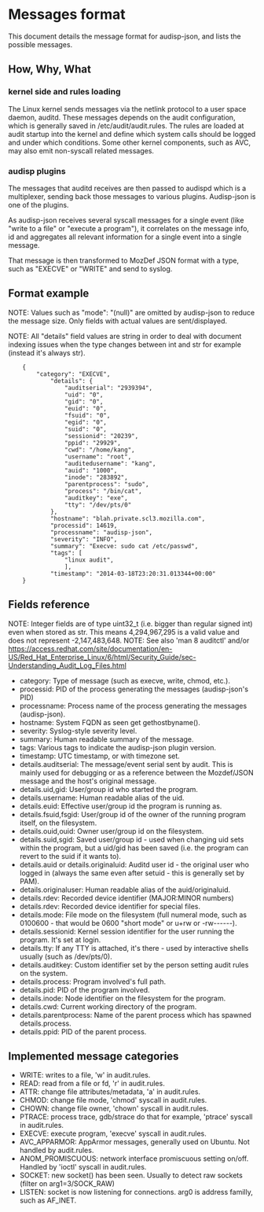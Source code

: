 # Messages format

This document details the message format for audisp-json, and lists the possible
messages.

## How, Why, What

### kernel side and rules loading
The Linux kernel sends messages via the netlink protocol to a user space
daemon, auditd.  These messages depends on the audit configuration, which is
generally saved in /etc/audit/audit.rules.  The rules are loaded at audit
startup into the kernel and define which system calls should be logged and
under which conditions.
Some other kernel components, such as AVC, may also emit non-syscall related messages.

### audisp plugins
The messages that auditd receives are then passed to audispd which is a
multiplexer, sending back those messages to various plugins.
Audisp-json is one of the plugins.

As audisp-json receives several syscall messages for a single event (like "write
to a file" or "execute a program"), it correlates on the message info, id and
aggregates all relevant information for a single event into a single message.

That message is then transformed to MozDef JSON format with a type, such as "EXECVE" or
"WRITE" and send to syslog.

## Format example

NOTE: Values such as "mode": "(null)" are omitted by audisp-json to reduce the message size.
Only fields with actual values are sent/displayed.

NOTE: All "details" field values are string in order to deal with document indexing issues when the type changes
 between int and str for example (instead it's always str).

```
    {
        "category": "EXECVE",
            "details": {
                "auditserial": "2939394",
                "uid": "0",
                "gid": "0",
                "euid": "0",
                "fsuid": "0",
                "egid": "0",
                "suid": "0",
                "sessionid": "20239",
                "ppid": "29929",
                "cwd": "/home/kang",
                "username": "root",
                "auditedusername": "kang",
                "auid": "1000",
                "inode": "283892",
                "parentprocess": "sudo",
                "process": "/bin/cat",
                "auditkey": "exe",
                "tty": "/dev/pts/0"
            },
            "hostname": "blah.private.scl3.mozilla.com",
            "processid": 14619,
            "processname": "audisp-json",
            "severity": "INFO",
            "summary": "Execve: sudo cat /etc/passwd",
            "tags": [
                "linux audit",
                ],
            "timestamp": "2014-03-18T23:20:31.013344+00:00"
    }
```

## Fields reference

NOTE: Integer fields are of type uint32_t (i.e. bigger than regular signed int) even when stored as str. This means 4,294,967,295 is a valid value and does not represent -2,147,483,648.
NOTE: See also 'man 8 auditctl' and/or https://access.redhat.com/site/documentation/en-US/Red_Hat_Enterprise_Linux/6/html/Security_Guide/sec-Understanding_Audit_Log_Files.html

- category: Type of message (such as execve, write, chmod, etc.).
- processid: PID of the process generating the messages (audisp-json's PID)
- processname: Process name of the process generating the messages (audisp-json).
- hostname: System FQDN as seen get gethostbyname().
- severity: Syslog-style severity level.
- summary: Human readable summary of the message.
- tags: Various tags to indicate the audisp-json plugin version.
- timestamp: UTC timestamp, or with timezone set.
- details.auditserial: The message/event serial sent by audit. This is mainly used for debugging or as a reference between the Mozdef/JSON message and the host's original message.
- details.uid,gid: User/group id who started the program.
- details.username: Human readable alias of the uid.
- details.euid: Effective user/group id the program is running as.
- details.fsuid,fsgid: User/group id of the owner of the running program itself, on the filesystem.
- details.ouid,ouid: Owner user/group id on the filesystem.
- details.suid,sgid: Saved user/group id - used when changing uid sets within the program, but a uid/gid has been saved (i.e. the program can revert to the suid if it wants to).
- details.auid or details.originaluid: Auditd user id - the original user who logged in (always the same even after setuid - this is generally set by PAM).
- details.originaluser: Human readable alias of the auid/originaluid.
- details.rdev: Recorded device identifier (MAJOR:MINOR numbers) 
- details.rdev: Recorded device identifier for special files.
- details.mode: File mode on the filesystem (full numeral mode, such as 0100600 - that would be 0600 "short mode" or u+rw or -rw------).
- details.sessionid: Kernel session identifier for the user running the program. It's set at login.
- details.tty: If any TTY is attached, it's there - used by interactive shells usually (such as /dev/pts/0).
- details.auditkey: Custom identifier set by the person setting audit rules on the system.
- details.process: Program involved's full path.
- details.pid: PID of the program involved.
- details.inode: Node identifier on the filesystem for the program.
- details.cwd: Current working directory of the program.
- details.parentprocess: Name of the parent process which has spawned details.process.
- details.ppid: PID of the parent process.

## Implemented message categories

- WRITE: writes to a file, 'w' in audit.rules.
- READ: read from a file or fd, 'r' in audit.rules.
- ATTR: change file attributes/metadata, 'a' in audit.rules.
- CHMOD: change file mode, 'chmod' syscall in audit.rules.
- CHOWN: change file owner, 'chown' syscall in audit.rules.
- PTRACE: process trace, gdb/strace do that for example, 'ptrace' syscall in audit.rules.
- EXECVE: execute program, 'execve' syscall in audit.rules.
- AVC_APPARMOR: AppArmor messages, generally used on Ubuntu. Not handled by audit.rules.
- ANOM_PROMISCUOUS: network interface promiscuous setting on/off. Handled by 'ioctl' syscall in audit.rules.
- SOCKET: new socket() has been seen. Usually to detect raw sockets (filter on arg1=3/SOCK_RAW)
- LISTEN: socket is now listening for connections. arg0 is address familly, such as AF_INET.
